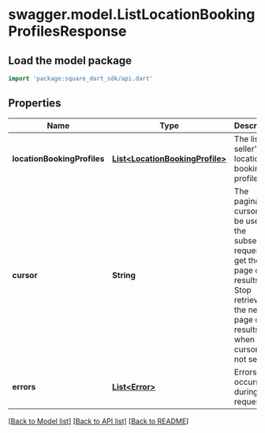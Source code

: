 # swagger.model.ListLocationBookingProfilesResponse

## Load the model package
```dart
import 'package:square_dart_sdk/api.dart'
```

## Properties
Name | Type | Description | Notes
------------ | ------------- | ------------- | -------------
**locationBookingProfiles** | [**List&lt;LocationBookingProfile&gt;**](LocationBookingProfile.md) | The list of a seller&#x27;s location booking profiles. | [optional] [default to []]
**cursor** | **String** | The pagination cursor to be used in the subsequent request to get the next page of the results. Stop retrieving the next page of the results when the cursor is not set. | [optional] [default to null]
**errors** | [**List&lt;Error&gt;**](Error.md) | Errors that occurred during the request. | [optional] [default to []]

[[Back to Model list]](../README.md#documentation-for-models) [[Back to API list]](../README.md#documentation-for-api-endpoints) [[Back to README]](../README.md)

